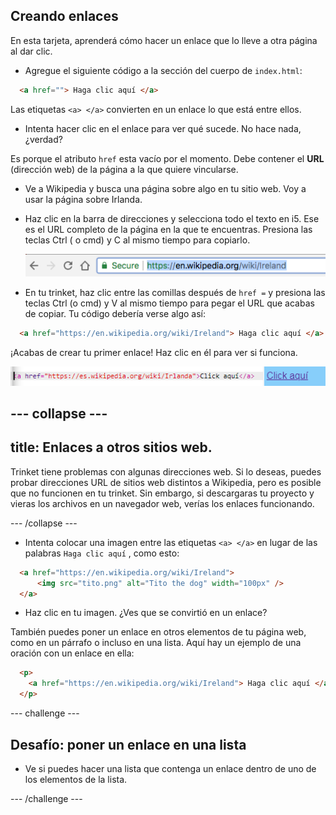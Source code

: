 ## Creando enlaces

En esta tarjeta, aprenderá cómo hacer un enlace que lo lleve a otra página al dar clic.

- Agregue el siguiente código a la sección del cuerpo de `index.html`:

```html
  <a href=""> Haga clic aquí </a>
```

Las etiquetas `<a> </a>` convierten en un enlace lo que está entre ellos.

- Intenta hacer clic en el enlace para ver qué sucede. No hace nada, ¿verdad?

Es porque el atributo `href` esta vacío por el momento. Debe contener el **URL** (dirección web) de la página a la que quiere vincularse.

- Ve a Wikipedia y busca una página sobre algo en tu sitio web. Voy a usar la página sobre Irlanda.

- Haz clic en la barra de direcciones y selecciona todo el texto en i5. Ese es el URL completo de la página en la que te encuentras. Presiona las teclas <kdb>Ctrl</kdb> ( o <kdb>cmd</kdb>) y <kdb>C</kdb> al mismo tiempo para copiarlo.
    
    ![URL en la barra de direcciones](images/AddressBarURL.png)

- En tu trinket, haz clic entre las comillas después de ` href = ` y presiona las teclas <kdb>Ctrl</kdb> (o <kdb>cmd</kdb>) y <kdb>V</kdb> al mismo tiempo para pegar el URL que acabas de copiar. Tu código debería verse algo así:

```html
  <a href="https://en.wikipedia.org/wiki/Ireland"> Haga clic aquí </a>
```

¡Acabas de crear tu primer enlace! Haz clic en él para ver si funciona.

![Etiqueta de enlace](images/egLinkTagWithURL.png)

## \--- collapse \---

## title: Enlaces a otros sitios web.

Trinket tiene problemas con algunas direcciones web. Si lo deseas, puedes probar direcciones URL de sitios web distintos a Wikipedia, pero es posible que no funcionen en tu trinket. Sin embargo, si descargaras tu proyecto y vieras los archivos en un navegador web, verías los enlaces funcionando.

\--- /collapse \---

- Intenta colocar una imagen entre las etiquetas `<a> </a>` en lugar de las palabras ` Haga clic aquí ` , como esto:

```html
  <a href="https://en.wikipedia.org/wiki/Ireland">
      <img src="tito.png" alt="Tito the dog" width="100px" />
  </a>
```

- Haz clic en tu imagen. ¿Ves que se convirtió en un enlace?

También puedes poner un enlace en otros elementos de tu página web, como en un párrafo o incluso en una lista. Aquí hay un ejemplo de una oración con un enlace en ella:

```html
  <p>
    <a href="https://en.wikipedia.org/wiki/Ireland"> Haga clic aquí </a> ¡Para leer la página de Wikipedia!
  </p>
```

\--- challenge \---

## Desafío: poner un enlace en una lista

- Ve si puedes hacer una lista que contenga un enlace dentro de uno de los elementos de la lista.

\--- /challenge \---